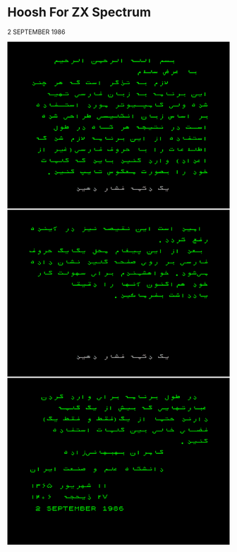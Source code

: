 # Hoosh For ZX Spectrum

2 SEPTEMBER 1986

![Page1](https://github.com/kiavash-at-home/hoosh/blob/cba6930858a639441c6a1c39767c713f7021c4e8/Screenshots/Page%201.PNG)
![Page2](https://github.com/kiavash-at-home/hoosh/blob/cba6930858a639441c6a1c39767c713f7021c4e8/Screenshots/Page%202.PNG)
![Page3](https://github.com/kiavash-at-home/hoosh/blob/cba6930858a639441c6a1c39767c713f7021c4e8/Screenshots/Page%203.PNG)
